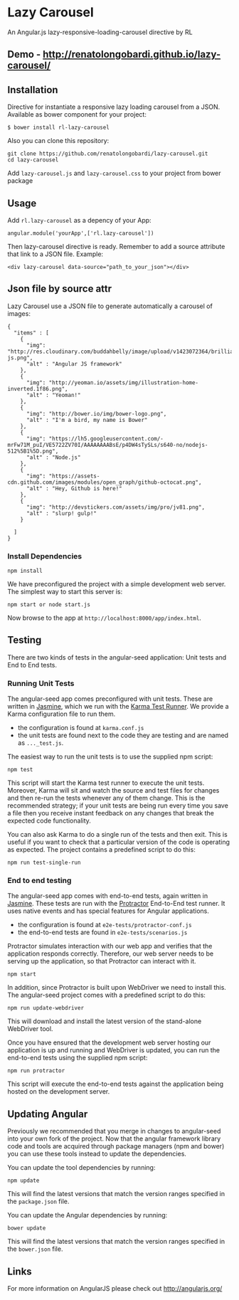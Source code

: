 # Lazy Carousel 
An Angular.js lazy-responsive-loading-carousel directive by RL
## Demo - http://renatolongobardi.github.io/lazy-carousel/

## Installation

Directive for instantiate a responsive lazy loading carousel from a JSON. 
Available as bower component for your project:

```
$ bower install rl-lazy-carousel
```
Also you can clone this repository:

```
git clone https://github.com/renatolongobardi/lazy-carousel.git
cd lazy-carousel
```
Add `lazy-carousel.js` and `lazy-carousel.css` to your project from bower package

## Usage

Add `rl.lazy-carousel` as a depency of your App: 
```
angular.module('yourApp',['rl.lazy-carousel'])
```
Then lazy-carousel directive is ready. Remember to add a source attribute that link to a JSON file. Example:
```
<div lazy-carousel data-source="path_to_your_json"></div>
```

## Json file by source attr
Lazy Carousel use a JSON file to generate automatically a carousel of images:

```
{
  "items" : [
    {
      "img": "http://res.cloudinary.com/buddahbelly/image/upload/v1423072364/brilliantbritz/angular-js.png",
      "alt" : "Angular JS framework"
    },
    {
      "img": "http://yeoman.io/assets/img/illustration-home-inverted.1f86.png",
      "alt" : "Yeoman!"
    },
    {
      "img": "http://bower.io/img/bower-logo.png",
      "alt" : "I'm a bird, my name is Bower"
    },
    {
      "img": "https://lh5.googleusercontent.com/-mrFw71M_puI/VE5722ZV70I/AAAAAAAABsE/p4DW4sTySLs/s640-no/nodejs-512%5B1%5D.png",
      "alt" : "Node.js"
    },
    {
      "img": "https://assets-cdn.github.com/images/modules/open_graph/github-octocat.png",
      "alt" : "Hey, Github is here!"
    },
    {
      "img": "http://devstickers.com/assets/img/pro/jv81.png",
      "alt" : "slurp! gulp!"
    }
    
  ]
}
```



### Install Dependencies 

```
npm install
```

We have preconfigured the project with a simple development web server.  The simplest way to start
this server is:

```
npm start or node start.js
```

Now browse to the app at `http://localhost:8000/app/index.html`.



## Testing

There are two kinds of tests in the angular-seed application: Unit tests and End to End tests.

### Running Unit Tests

The angular-seed app comes preconfigured with unit tests. These are written in
[Jasmine][jasmine], which we run with the [Karma Test Runner][karma]. We provide a Karma
configuration file to run them.

* the configuration is found at `karma.conf.js`
* the unit tests are found next to the code they are testing and are named as `..._test.js`.

The easiest way to run the unit tests is to use the supplied npm script:

```
npm test
```

This script will start the Karma test runner to execute the unit tests. Moreover, Karma will sit and
watch the source and test files for changes and then re-run the tests whenever any of them change.
This is the recommended strategy; if your unit tests are being run every time you save a file then
you receive instant feedback on any changes that break the expected code functionality.

You can also ask Karma to do a single run of the tests and then exit.  This is useful if you want to
check that a particular version of the code is operating as expected.  The project contains a
predefined script to do this:

```
npm run test-single-run
```


### End to end testing

The angular-seed app comes with end-to-end tests, again written in [Jasmine][jasmine]. These tests
are run with the [Protractor][protractor] End-to-End test runner.  It uses native events and has
special features for Angular applications.

* the configuration is found at `e2e-tests/protractor-conf.js`
* the end-to-end tests are found in `e2e-tests/scenarios.js`

Protractor simulates interaction with our web app and verifies that the application responds
correctly. Therefore, our web server needs to be serving up the application, so that Protractor
can interact with it.

```
npm start
```

In addition, since Protractor is built upon WebDriver we need to install this.  The angular-seed
project comes with a predefined script to do this:

```
npm run update-webdriver
```

This will download and install the latest version of the stand-alone WebDriver tool.

Once you have ensured that the development web server hosting our application is up and running
and WebDriver is updated, you can run the end-to-end tests using the supplied npm script:

```
npm run protractor
```

This script will execute the end-to-end tests against the application being hosted on the
development server.


## Updating Angular

Previously we recommended that you merge in changes to angular-seed into your own fork of the project.
Now that the angular framework library code and tools are acquired through package managers (npm and
bower) you can use these tools instead to update the dependencies.

You can update the tool dependencies by running:

```
npm update
```

This will find the latest versions that match the version ranges specified in the `package.json` file.

You can update the Angular dependencies by running:

```
bower update
```

This will find the latest versions that match the version ranges specified in the `bower.json` file.

## Links

For more information on AngularJS please check out http://angularjs.org/

[git]: http://git-scm.com/
[bower]: http://bower.io
[npm]: https://www.npmjs.org/
[node]: http://nodejs.org
[protractor]: https://github.com/angular/protractor
[jasmine]: http://jasmine.github.io
[karma]: http://karma-runner.github.io
[travis]: https://travis-ci.org/
[http-server]: https://github.com/nodeapps/http-server
